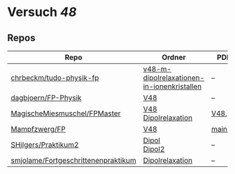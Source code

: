 # Versuch *48*

## Repos

|                                       Repo                                       |                                                                    Ordner                                                                     |                                                                 PDFs                                                                 |
|----------------------------------------------------------------------------------|-----------------------------------------------------------------------------------------------------------------------------------------------|--------------------------------------------------------------------------------------------------------------------------------------|
|[chrbeckm/tudo-physik-fp](../repo/chrbeckm/tudo-physik-fp)                        |[v48-m-dipolrelaxationen-in-ionenkristallen](https://github.com/chrbeckm/tudo-physik-fp/tree/master/v48-m-dipolrelaxationen-in-ionenkristallen)|–                                                                                                                                     |
|[dagbjoern/FP-Physik](../repo/dagbjoern/FP-Physik)                                |[V48](https://github.com/dagbjoern/FP-Physik/tree/master/V48)                                                                                  |–                                                                                                                                     |
|[MagischeMiesmuschel/FPMaster](../repo/MagischeMiesmuschel/FPMaster)              |[V48 Dipolrelaxation](https://github.com/MagischeMiesmuschel/FPMaster/tree/master/V48%20Dipolrelaxation)                                       |[V48.pdf](https://docs.google.com/viewer?url=https://raw.githubusercontent.com/MagischeMiesmuschel/FPMaster/master/Protokolle/V48.pdf)|
|[Mampfzwerg/FP](../repo/Mampfzwerg/FP)                                            |[V48](https://github.com/Mampfzwerg/FP/tree/master/V48)                                                                                        |[main.pdf](https://docs.google.com/viewer?url=https://raw.githubusercontent.com/Mampfzwerg/FP/master/V48/main.pdf)                    |
|[SHilgers/Praktikum2](../repo/SHilgers/Praktikum2)                                |[Dipol](https://github.com/SHilgers/Praktikum2/tree/master/Dipol)<br/>[Dipol2](https://github.com/SHilgers/Praktikum2/tree/master/Dipol2)      |–                                                                                                                                     |
|[smjolame/Fortgeschrittenenpraktikum](../repo/smjolame/Fortgeschrittenenpraktikum)|[Dipolrelaxation](https://github.com/smjolame/Fortgeschrittenenpraktikum/tree/master/Dipolrelaxation)                                          |–                                                                                                                                     |
